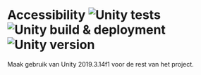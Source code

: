 # Accessibility ![Unity tests](https://github.com/imdutch21/Accessibility/workflows/Unity%20tests/badge.svg) ![Unity build & deployment](https://github.com/imdutch21/Accessibility/workflows/Unity%20build%20&%20deployment/badge.svg) ![Unity version](https://badgen.net/badge/Unity%20version/2019.3.14f1/blue)

Maak gebruik van Unity 2019.3.14f1 voor de rest van het project.

